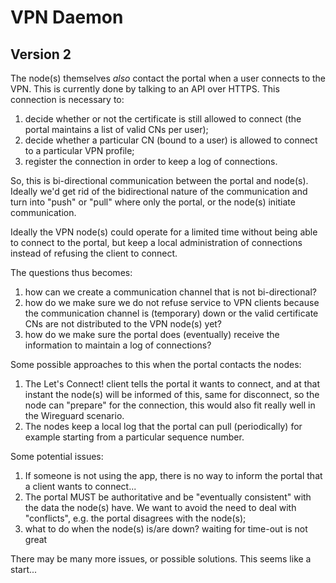 # VPN Daemon

## Version 2

The node(s) themselves _also_ contact the portal when a user connects to the 
VPN. This is currently done by talking to an API over HTTPS. This 
connection is necessary to:

1. decide whether or not the certificate is still allowed to connect (the 
   portal maintains a list of valid CNs per user);
2. decide whether a particular CN (bound to a user) is allowed to connect to a 
   particular VPN profile;
3. register the connection in order to keep a log of connections.

So, this is bi-directional communication between the portal and 
node(s). Ideally we'd get rid of the bidirectional nature of the communication 
and turn into "push" or "pull" where only the portal, or the node(s) initiate
communication.

Ideally the VPN node(s) could operate for a limited time without being able to
connect to the portal, but keep a local administration of connections instead 
of refusing the client to connect.

The questions thus becomes: 

1. how can we create a communication channel that is not bi-directional? 
2. how do we make sure we do not refuse service to VPN clients because the 
   communication channel is (temporary) down or the valid certificate CNs are 
   not distributed to the VPN node(s) yet?
3. how do we make sure the portal does (eventually) receive the information 
   to maintain a log of connections?

Some possible approaches to this when the portal contacts the nodes:

1. The Let's Connect! client tells the portal it wants to connect, and at that
   instant the node(s) will be informed of this, same for disconnect, so the
   node can "prepare" for the connection, this would also fit really well in
   the Wireguard scenario.
2. The nodes keep a local log that the portal can pull (periodically) for 
   example starting from a particular sequence number.

Some potential issues:

1. If someone is not using the app, there is no way to inform the portal that 
   a client wants to connect...
2. The portal MUST be authoritative and be "eventually consistent" with the 
   data the node(s) have. We want to avoid the need to deal with "conflicts", 
   e.g. the portal disagrees with the node(s);
3. what to do when the node(s) is/are down? waiting for time-out is not great

There may be many more issues, or possible solutions. This seems like a 
start...
